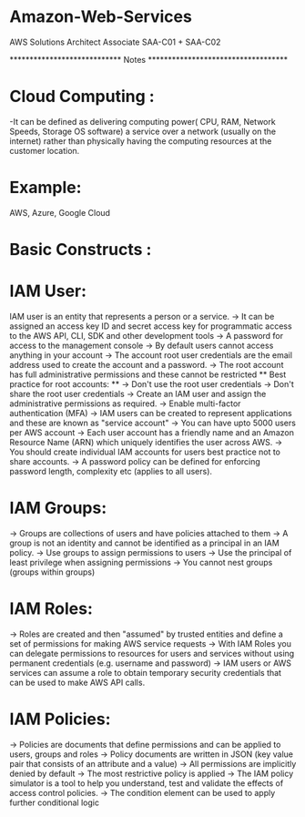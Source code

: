 # Amazon-Web-Services
AWS Solutions Architect Associate SAA-C01 + SAA-C02

**************************** Notes ***********************************

Cloud Computing : 
===============
-It can be defined as delivering computing power( CPU, RAM, Network Speeds, Storage OS software) a service over a network (usually on the internet) rather than physically having the computing resources at the customer location.

Example:
========
AWS, Azure, Google Cloud

Basic Constructs :
================

IAM User: 
========
IAM user is an entity that represents a person or a service.
-> It can be assigned an access key ID and secret access key for programmatic access to the AWS API, CLI, SDK and other development tools
-> A password for access to the management console
-> By default users cannot access anything in your account
-> The account root user credentials are the email address used to create the account and a password.
-> The root account has full administrative permissions and these cannot be restricted
** Best practice for root accounts: **
-> Don't use the root user credentials
-> Don't share the root user credentials
-> Create an IAM user and assign the administrative permissions as required.
-> Enable multi-factor authentication (MFA)
-> IAM users can be created to represent applications and these are known as "service account"
-> You can have upto 5000 users per AWS account
-> Each user account has a friendly name and an Amazon Resource Name (ARN) which uniquely identifies the user across AWS.
-> You should create individual IAM accounts for users best practice not to share accounts.
-> A password policy can be defined for enforcing password length, complexity etc (applies to all users).


IAM Groups:
===========
-> Groups are collections of users and have policies attached to them
-> A group is not an identity and cannot be identified as a principal in an IAM policy.
-> Use groups to assign permissions to users
-> Use the principal of least privilege when assigning permissions
-> You cannot nest groups (groups within groups)


IAM Roles:
==========
-> Roles are created and then "assumed" by trusted entities and define a set of permissions for making AWS service requests
-> With IAM Roles you can delegate permissions to resources for users and services without using permanent credentials (e.g. username and password)
-> IAM users or AWS services can assume a role to obtain temporary security credentials that can be used to make AWS API calls.


IAM Policies:
============
-> Policies are documents that define permissions and can be applied to users, groups and roles
-> Policy documents are written in JSON (key value pair that consists of an attribute and a value)
-> All permissions are implicitly denied by default
-> The most restrictive policy is applied
-> The IAM policy simulator is a tool to help you understand, test and validate the effects of access control policies.
-> The condition element can be used to apply further conditional logic
